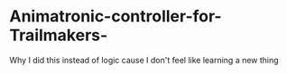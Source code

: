 # Animatronic-controller-for-Trailmakers-
Why I did this instead of logic cause I don't feel like learning a new thing
